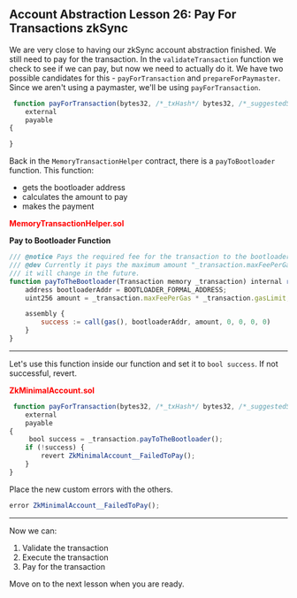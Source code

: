 ## Account Abstraction Lesson 26: Pay For Transactions zkSync

We are very close to having our zkSync account abstraction finished. We still need to pay for the transaction. In the `validateTransaction` function we check to see if we can pay, but now we need to actually do it. We have two possible candidates for this - `payForTransaction` and `prepareForPaymaster`. Since we aren't using a paymaster, we'll be using `payForTransaction`. 

```js
 function payForTransaction(bytes32, /*_txHash*/ bytes32, /*_suggestedSignedHash*/ Transaction memory _transaction)
    external
    payable
{

}
```

Back in the `MemoryTransactionHelper` contract, there is a `payToBootloader` function. This function:

- gets the bootloader address
- calculates the amount to pay
- makes the payment 

**<span style="color:red">MemoryTransactionHelper.sol</span>**

**Pay to Bootloader Function**
```js
/// @notice Pays the required fee for the transaction to the bootloader.
/// @dev Currently it pays the maximum amount "_transaction.maxFeePerGas * _transaction.gasLimit",
/// it will change in the future.
function payToTheBootloader(Transaction memory _transaction) internal returns (bool success) {
    address bootloaderAddr = BOOTLOADER_FORMAL_ADDRESS;
    uint256 amount = _transaction.maxFeePerGas * _transaction.gasLimit;

    assembly {
        success := call(gas(), bootloaderAddr, amount, 0, 0, 0, 0)
    }
}
```
---

Let's use this function inside our function and set it to `bool success`. If not successful, revert.

**<span style="color:red">ZkMinimalAccount.sol</span>**
```js
 function payForTransaction(bytes32, /*_txHash*/ bytes32, /*_suggestedSignedHash*/ Transaction memory _transaction)
    external
    payable
{
     bool success = _transaction.payToTheBootloader();
    if (!success) {
        revert ZkMinimalAccount__FailedToPay();
    }
}
```

Place the new custom errors with the others. 

```js
error ZkMinimalAccount__FailedToPay();
```
---

Now we can: 

1. Validate the transaction
2. Execute the transaction
3. Pay for the transaction

Move on to the next lesson when you are ready. 